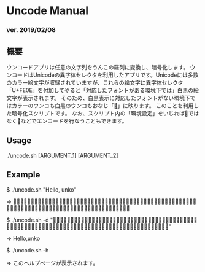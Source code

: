# Uncode Manual
### ver. 2019/02/08

## 概要
ウンコードアプリは任意の文字列をうんこの羅列に変換し、暗号化します。
ウンコードはUnicodeの異字体セレクタを利用したアプリです。Unicodeには多数のカラー絵文字が収録されていますが、これらの絵文字に異字体セレクタ「U+FE0E」を付加してやると「対応したフォントがある環境下では」白黒の絵文字が表示されます。
そのため、白黒表示に対応したフォントがない環境下ではカラーのウンコも白黒のウンコもおなじ「💩」に映ります。
このことを利用した暗号化スクリプトです。
なお、スクリプト内の「環境設定」をいじれば💩ではなく🍎などでエンコードを行なうこともできます。

## Usage
./uncode.sh [ARGUMENT_1] [ARGUMENT_2]

## Example
$ ./uncode.sh "Hello, unko"

=> 💩︎💩💩💩︎💩💩💩💩💩︎💩︎💩💩💩︎💩💩︎💩💩︎💩︎💩💩︎💩︎💩💩💩💩︎💩︎💩💩︎💩︎💩💩💩💩︎💩︎💩💩︎💩︎💩︎💩︎💩💩💩︎💩💩︎💩︎💩💩💩💩︎💩︎💩︎💩💩︎💩💩︎💩💩︎💩︎💩💩︎💩︎💩︎💩💩💩︎💩︎💩💩︎💩💩︎💩︎💩💩︎💩︎💩💩︎💩︎💩︎💩︎💩💩💩💩💩︎💩💩︎💩

$ ./uncode.sh -d "💩︎💩💩💩︎💩💩💩💩💩︎💩︎💩💩💩︎💩💩︎💩💩︎💩︎💩💩︎💩︎💩💩💩💩︎💩︎💩💩︎💩︎💩💩💩💩︎💩︎💩💩︎💩︎💩︎💩︎💩💩💩︎💩💩︎💩︎💩💩💩💩︎💩︎💩︎💩💩︎💩💩︎💩💩︎💩︎💩💩︎💩︎💩︎💩💩💩︎💩︎💩💩︎💩💩︎💩︎💩💩︎💩︎💩💩︎💩︎💩︎💩︎💩💩💩💩💩︎💩💩︎💩"

=> Hello,unko

$ ./uncode.sh -h

=> このヘルプページが表示されます。
